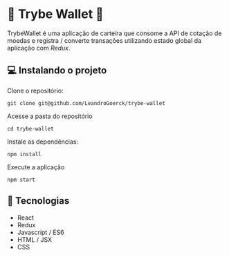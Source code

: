 # :briefcase: Trybe Wallet :briefcase:
TrybeWallet é uma aplicação de carteira que consome a API de cotação de moedas e registra / converte transações utilizando estado global da aplicação com _Redux_.

## 💻 Instalando o projeto

Clone o repositório:

```
git clone git@github.com/LeandroGoerck/trybe-wallet
```

Acesse a pasta do repositório

```
cd trybe-wallet
```

Instale as dependências:
```
npm install
```

Execute a aplicação
```
npm start
```

## :rocket: Tecnologias
- React
- Redux
- Javascript / ES6
- HTML / JSX
- CSS

